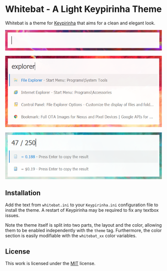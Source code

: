 # Whitebat - A Light Keypirinha Theme

Whitebat is a theme for [Keypirinha](http://keypirinha.com/) that aims for a clean and elegant look.

![screenshot0](screenshots/screenshot0.png)

![screenshot1](screenshots/screenshot1.png)

![screenshot2](screenshots/screenshot2.png)

## Installation
Add the text from `whitebat.ini` to your `Keypirinha.ini` configuration file to install the theme. A restart of Keypirinha may be required to fix any textbox issues.  

Note the theme itself is split into two parts, the layout and the color, allowing them to be enabled independently with the `theme` tag. Furthermore, the color section is easily modifiable with the `whitebat_xx` color variables.

## License
This work is licensed under the [MIT](https://opensource.org/licenses/MIT) license.

